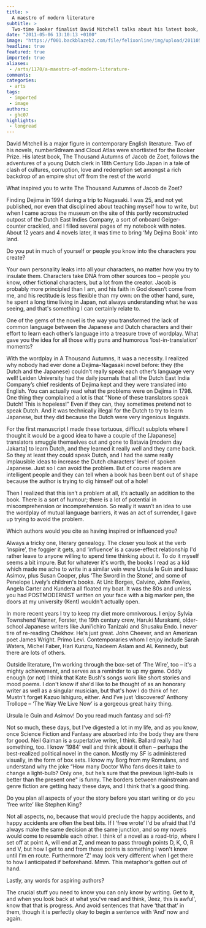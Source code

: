 ```yaml
---
title: >
  A maestro of modern literature
subtitle: >
  Two-time Booker finalist David Mitchell talks about his latest book, The Thousand Autumns of Jacob de Zoet
date: "2011-05-06 13:10:13 +0100"
image: "https://f001.backblazeb2.com/file/felixonline/img/upload/201105061412-felix-mitchell-crjpg-3e1995e4fd89b57a.jpg"
headline: true
featured: true
imported: true
aliases:
 - /arts/1170/a-maestro-of-modern-literature-
comments:
categories:
 - arts
tags:
 - imported
 - image
authors:
 - ghc07
highlights:
 - longread
---
```


David Mitchell is a major figure in contemporary English literature. Two of his novels, number9dream and Cloud Atlas were shortlisted for the Booker Prize. His latest book, The Thousand Autumns of Jacob de Zoet, follows the adventures of a young Dutch clerk in 18th Century Edo Japan in a tale of clash of cultures, corruption, love and redemption set amongst a rich backdrop of an empire shut off from the rest of the world

What inspired you to write The Thousand Autumns of Jacob de Zoet?

Finding Dejima in 1994 during a trip to Nagasaki. I was 25, and not yet published, nor even that disciplined about teaching myself how to write, but when I came across the museum on the site of this partly reconstructed outpost of the Dutch East Indies Company, a sort of onboard Geiger-counter crackled, and I filled several pages of my notebook with notes. About 12 years and 4 novels later, it was time to bring ‘My Dejima Book’ into land.

Do you put in much of yourself or people you know into the characters you create?

Your own personality leaks into all your characters, no matter how you try to insulate them. Characters take DNA from other sources too – people you know, other fictional characters, but a lot from the creator. Jacob is probably more principled than I am, and his faith in God doesn’t come from me, and his rectitude is less flexible than my own: on the other hand, sure, he spent a long time living in Japan, not always understanding what he was seeing, and that's something I can certainly relate to.

One of the gems of the novel is the way you transformed the lack of common language between the Japanese and Dutch characters and their effort to learn each other’s language into a treasure trove of wordplay. What gave you the idea for all those witty puns and humorous ‘lost-in-translation’ moments?

With the wordplay in A Thousand Autumns, it was a necessity. I realized why nobody had ever done a Dejima-Nagasaki novel before: they (the Dutch and the Japanese) couldn’t really speak each other’s language very well! Leiden University had the daily journals that all the Dutch East India Company’s chief residents of Dejima kept and they were translated into English. You can actually read what the problems were on Dejima in 1798. One thing they complained a lot is that “None of these translators speak Dutch! This is hopeless!” Even if they can, they sometimes pretend not to speak Dutch. And it was technically illegal for the Dutch to try to learn Japanese, but they did because the Dutch were very ingenious linguists.

For the first manuscript I made these tortuous, difficult subplots where I thought it would be a good idea to have a couple of the [Japanese] translators smuggle themselves out and gone to Batavia [modern day Jakarta] to learn Dutch, and they learned it really well and they came back. So they at least they could speak Dutch, and I had the same really implausible ideas to increase the Dutch characters’ level of spoken Japanese. Just so I can avoid the problem. But of course readers are intelligent people and they can tell when a book has been bent out of shape because the author is trying to dig himself out of a hole!

Then I realized that this isn’t a problem at all, it’s actually an addition to the book. There is a sort of humour; there is a lot of potential in miscomprehension or incomprehension. So really it wasn’t an idea to use the wordplay of mutual language barriers, it was an act of surrender, I gave up trying to avoid the problem.

Which authors would you cite as having inspired or influenced you?

Always a tricky one, literary genealogy. The closer you look at the verb ‘inspire’, the foggier it gets, and ‘influence’ is a cause-effect relationship I'd rather leave to anyone willing to spend time thinking about it. To do it myself seems a bit impure. But for whatever it's worth, the books I read as a kid which made me ache to write in a similar vein were Ursula le Guin and Isaac Asimov, plus Susan Cooper, plus ‘The Sword in the Stone’, and some of Penelope Lively’s children's books. At Uni: Borges, Calvino, John Fowles, Angela Carter and Kundera all floated my boat. It was the 80s and unless you had POSTMODERNIST written on your face with a big marker pen, the doors at my university (Kent) wouldn't actually open.

In more recent years I try to keep my diet more omnivorous. I enjoy Sylvia Townshend Warner, Forster, the 19th century crew, Haruki Murakami, older-school Japanese writers like Juni’ichiro Tanizaki and Shusaku Endo. I never tire of re-reading Chekhov. He's just great. John Cheever, and an American poet James Wright. Primo Levi. Contemporaries whom I enjoy include Sarah Waters, Michel Faber, Hari Kunzru, Nadeem Aslam and AL Kennedy, but there are lots of others.

Outside literature, I'm working through the box-set of ‘The Wire’, too – it's a mighty achievement, and serves as a reminder to up my game. Oddly enough (or not) I think that Kate Bush's songs work like short stories and mood poems. I don't know if she'd like to be thought of as an honorary writer as well as a singular musician, but that's how I do think of her. Mustn't forget Kazuo Ishiguro, either. And I’ve just ‘discovered’ Anthony Trollope – ‘The Way We Live Now’ is a gorgeous great hairy thing.

Ursula le Guin and Asimov! Do you read much fantasy and sci-fi?

Not so much, these days, but I've digested a lot in my life, and as you know, once Science Fiction and Fantasy are absorbed into the body they are there for good. Neil Gaiman is a superlative writer, I think. Ballard really had something, too. I know ‘1984’ well and think about it often – perhaps the best-realized political novel in the canon. Mostly my SF is administered visually, in the form of box sets. I know my Borg from my Romulans, and understand why the joke “How many Doctor Who fans does it take to change a light-bulb? Only one, but he’s sure that the previous light-bulb is better than the present one" is funny. The borders between mainstream and genre fiction are getting hazy these days, and I think that's a good thing.

Do you plan all aspects of your the story before you start writing or do you ‘free write’ like Stephen King?

Not all aspects, no, because that would preclude the happy accidents, and happy accidents are often the best bits. If I ‘free wrote’ I'd be afraid that I'd always make the same decision at the same junction, and so my novels would come to resemble each other. I think of a novel as a road-trip, where I set off at point A, will end at Z, and mean to pass through points D, K, O, R and V, but how I get to and from those points is something I won't know until I'm en route. Furthermore ‘Z’ may look very different when I get there to how I anticipated if beforehand. Mmm. This metaphor's gotten out of hand.

Lastly, any words for aspiring authors?

The crucial stuff you need to know you can only know by writing. Get to it, and when you look back at what you've read and think, ‘Jeez, this is awful', know that that is progress. And avoid sentences that have ‘that that’ in them, though it is perfectly okay to begin a sentence with ‘And’ now and again.
